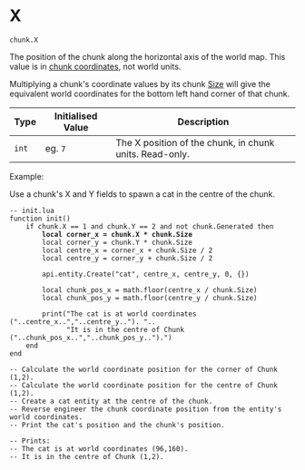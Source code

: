 # X

`chunk.X`

The position of the chunk along the horizontal axis of the world map. This value is in [chunk coordinates](../../../../server/chunks.md#chunk-size-and-coordinates), not world units.

Multiplying a chunk's coordinate values by its chunk [Size](size.md) will give the equivalent world coordinates for the bottom left hand corner of that chunk.



| Type  | Initialised Value  | Description                                             |
| ----- | ------------------ | ------------------------------------------------------- |
| `int` | eg. `7`            | The X position of the chunk, in chunk units. Read-only. |



Example:

Use a chunk's X and Y fields to spawn a cat in the centre of the chunk.

<pre class="language-lua"><code class="lang-lua">-- init.lua
function init()
    if chunk.X == 1 and chunk.Y == 2 and not chunk.Generated then 
<strong>        local corner_x = chunk.X * chunk.Size
</strong>        local corner_y = chunk.Y * chunk.Size   
        local centre_x = corner_x + chunk.Size / 2
        local centre_y = corner_y + chunk.Size / 2
         
        api.entity.Create("cat", centre_x, centre_y, 0, {})
        
        local chunk_pos_x = math.floor(centre_x / chunk.Size)
        local chunk_pos_y = math.floor(centre_y / chunk.Size)
        
        print("The cat is at world coordinates ("..centre_x..","..centre_y.."). "..
              "It is in the centre of Chunk ("..chunk_pos_x..","..chunk_pos_y..").") 
    end
end

-- Calculate the world coordinate position for the corner of Chunk (1,2).
-- Calculate the world coordinate position for the centre of Chunk (1,2).
-- Create a cat entity at the centre of the chunk.
-- Reverse engineer the chunk coordinate position from the entity's world coordinates.
-- Print the cat's position and the chunk's position.

-- Prints:
-- The cat is at world coordinates (96,160).
-- It is in the centre of Chunk (1,2).
</code></pre>
